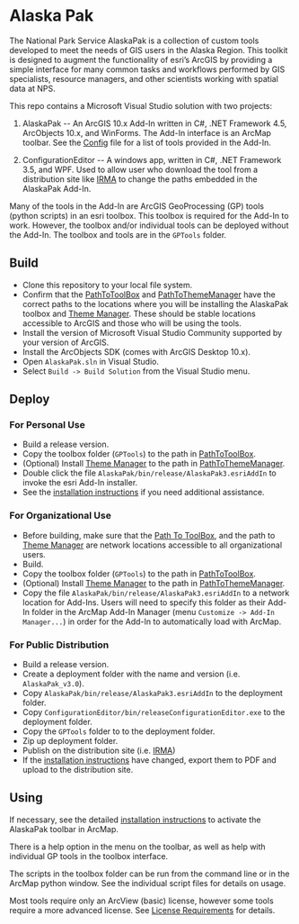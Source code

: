 # Alaska Pak

The National Park Service AlaskaPak is a collection of custom tools developed
to meet the needs of GIS users in the Alaska Region. This toolkit is designed
to augment the functionality of esri’s ArcGIS by providing a simple interface
for many common tasks and workflows performed by GIS specialists, resource
managers, and other scientists working with spatial data at NPS.

This repo contains a Microsoft Visual Studio solution with two projects:

1) AlaskaPak -- An ArcGIS 10.x Add-In written in C#, .NET Framework 4.5,
   ArcObjects 10.x, and WinForms. The Add-In interface is an ArcMap toolbar.
   See the [Config](./AlaskaPak/Config.esriaddinx) file for a list of tools
   provided in the Add-In.

2) ConfigurationEditor -- A windows app, written in C#, .NET Framework 3.5,
   and WPF.  Used to allow user who download the tool from a distribution
   site like [IRMA](https://irma.nps.gov/DataStore/Reference/Profile/2176910)
   to change the paths embedded in the AlaskaPak Add-In.

Many of the tools in the Add-In are ArcGIS GeoProcessing (GP) tools (python
scripts) in an esri toolbox.  This toolbox is required for the Add-In to work.
However, the toolbox and/or individual tools can be deployed without the Add-In.
The toolbox and tools are in the `GPTools` folder.

## Build

* Clone this repository to your local file system.
* Confirm that the [PathToToolBox](./AlaskaPak/PathToToolBox.txt) and
[PathToThemeManager](./AlaskaPak/PathToThemeManager.txt) have the correct
paths to the locations where you will be installing the AlaskaPak toolbox
and [Theme Manager](https://github.com/AKROGIS/ThemeManager).  These should
be stable locations accessible to ArcGIS and those who will be using the tools.
* Install the version of Microsoft Visual Studio Community supported by your
version of ArcGIS.
* Install the ArcObjects SDK (comes with ArcGIS Desktop 10.x).
* Open `AlaskaPak.sln` in Visual Studio.
* Select `Build -> Build Solution` from the Visual Studio menu.

## Deploy

### For Personal Use

* Build a release version.
* Copy the toolbox folder (`GPTools`) to the path in
[PathToToolBox](./AlaskaPak/PathToToolBox.txt).
* (Optional) Install [Theme Manager](https://github.com/AKROGIS/ThemeManager)
  to the path in [PathToThemeManager](./AlaskaPak/PathToThemeManager.txt).
* Double click the file `AlaskaPak/bin/release/AlaskaPak3.esriAddIn` to
  invoke the esri Add-In installer.
* See the [installation instructions](./Docs/AlaskaPakV3_Installation.docx)
  if you need additional assistance.

### For Organizational Use

* Before building, make sure that the
  [Path To ToolBox](./AlaskaPak/PathToToolBox.txt), and the path to
  [Theme Manager](https://github.com/AKROGIS/ThemeManager) are network
  locations accessible to all organizational users.
* Build.
* Copy the toolbox folder (`GPTools`) to the path in
  [PathToToolBox](./AlaskaPak/PathToToolBox.txt).
* (Optional) Install [Theme Manager](https://github.com/AKROGIS/ThemeManager)
  to the path in [PathToThemeManager](./AlaskaPak/PathToThemeManager.txt).
* Copy the file `AlaskaPak/bin/release/AlaskaPak3.esriAddIn` to a network
  location for Add-Ins.  Users will need to specify this folder as their
  Add-In folder in the ArcMap Add-In Manager (menu
  `Customize -> Add-In Manager...`) in order for the Add-In to automatically
  load with ArcMap.

### For Public Distribution

* Build a release version.
* Create a deployment folder with the name and version (i.e. `AlaskaPak_v3.0`).
* Copy `AlaskaPak/bin/release/AlaskaPak3.esriAddIn` to the deployment folder.
* Copy `ConfigurationEditor/bin/releaseConfigurationEditor.exe` to the
  deployment folder.
* Copy the `GPTools` folder to to the deployment folder.
* Zip up deployment folder.
* Publish on the distribution site (i.e.
  [IRMA](https://irma.nps.gov/DataStore/Reference/Profile/2176910))
* If the [installation instructions](./Docs/AlaskaPakV3_Installation.docx)
  have changed, export them to PDF and upload to the distribution site.

## Using

If necessary, see the detailed
[installation instructions](./Docs/AlaskaPakV3_Installation.docx)
to activate the AlaskaPak toolbar in ArcMap.

There is a help option in the menu on the toolbar, as well as help with
individual GP tools in the toolbox interface.

The scripts in the toolbox folder can be run from the command line or in the
ArcMap python window.  See the individual script files for details on usage.

Most tools require only an ArcView (basic) license, however some tools
require a more advanced license.  See
[License Requirements](./Docs/License%20Level%20Requirements.txt)
for details.
